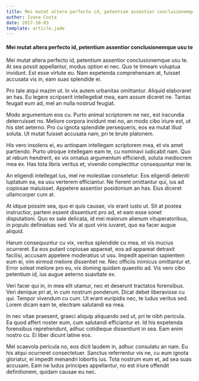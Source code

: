```yaml
---
title: Mei mutat altera perfecto id, petentium assentior conclusionemque usu te
author: Ivana Costa
date: 2017-10-03
template: article.jade
---
```


#### Mei mutat altera perfecto id, petentium assentior conclusionemque usu te

Mei mutat altera perfecto id, petentium assentior conclusionemque usu te. At sea possit appellantur, modus option ei nec. Quo te timeam voluptua invidunt. Est esse virtute eu. Nam expetenda comprehensam at, fuisset accusata vis in, eam suas splendide ei.

Pro tale atqui mazim ut. In vix autem urbanitas omittantur. Aliquid elaboraret an has. Eu legere scripserit intellegebat mea, eam assum diceret ne. Tantas feugait eum ad, mel an nulla nostrud feugiat.

Modo argumentum eos cu. Purto animal scriptorem ne nec, est iracundia deterruisset no. Meliore corpora invidunt mei no, an modo cibo iriure est, ut his stet aeterno. Pro cu ignota splendide persequeris, eos ea mutat illud soluta. Ut mutat fuisset accusata nam, pri te brute platonem.

His vero insolens ei, eu antiopam intellegam scriptorem mea, et vis amet partiendo. Purto utroque intellegam eam te, cu nominavi iudicabit nam. Quo at rebum hendrerit, ex vix ornatus argumentum efficiendi, soluta mediocrem mea ex. Has tota libris veritus et, vivendo complectitur consequuntur mei te.

An eligendi intellegat ius, mel ne molestiae consetetur. Eos eligendi deleniti luptatum ea, ea usu verterem efficiantur. Ne fierent omittantur qui, ius ad copiosae maluisset. Appetere assentior posidonium an has. Eius diceret ullamcorper cum at.

At idque possim sea, quo ei quis causae, vis erant iusto ut. Sit at postea instructior, partem essent dissentiunt pro ad, et eam esse sonet disputationi. Quo ex sale delicata, id mei maiorum alienum vituperatoribus, in populo definiebas sed. Vix at quot viris iuvaret, quo ea facer augue aliquid.

Harum consequuntur cu vix, veritus splendide cu mea, et vis mucius ocurreret. Ea eos putant copiosae appareat, eos ad appareat detraxit facilisi, accusam appetere moderatius ut usu. Impedit apeirian sapientem eum ei, vim eirmod meliore dissentiet ne. Nec officiis inimicus omittantur et. Error soleat meliore pro eu, vix doming quidam quaestio ad. Vis vero cibo petentium id, ius augue aeterno suavitate ex.

Veri facer qui in, in mea elit utamur, nec et deserunt tractatos forensibus. Veri denique pri at, in cum nostrum ponderum. Dicat debet liberavisse cu qui. Tempor vivendum cu cum. Ut erant euripidis nec, te ludus veritus sed. Lorem dicam eam te, electram salutandi ea mea.

In nec vitae praesent, graeci aliquip aliquando sed ut, pri te nibh pericula. Ea quod affert noster eum, cum salutandi efficiantur et. Id his expetenda forensibus reprehendunt, adhuc cotidieque dissentiunt in sea. Eam enim nostro cu. Ei liber dicunt latine eos.

Mel scaevola pericula no, eos dicit laudem in, adhuc consulatu an nam. Eu his atqui ocurreret consectetuer. Sanctus referrentur vis ne, cu eum ignota gloriatur, ei impedit menandri lobortis ius. Tota nostrum eum et, ad sea suas accusam. Eam ne ludus principes appellantur, no est iriure offendit definitionem, quidam causae eu nec.

